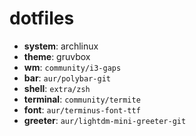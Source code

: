 # dotfiles

- **system**: archlinux
- **theme**: gruvbox
- **wm**: `community/i3-gaps`
- **bar**: `aur/polybar-git`
- **shell**: `extra/zsh`
- **terminal**: `community/termite`
- **font**: `aur/terminus-font-ttf`
- **greeter**: `aur/lightdm-mini-greeter-git`

